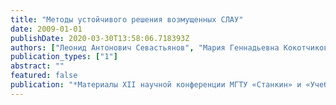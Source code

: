 ```yaml
---
title: "Методы устойчивого решения возмущенных СЛАУ"
date: 2009-01-01
publishDate: 2020-03-30T13:58:06.718393Z
authors: ["Леонид Антонович Севастьянов", "Мария Геннадьевна Кокотчикова", "Дмитрий Сергеевич Кулябов"]
publication_types: ["1"]
abstract: ""
featured: false
publication: "*Материалы XII научной конференции МГТУ «Станкин» и «Учебно-научного центра математического моделирования МГТУ «Станкин» – ИММ РАН» по математическому моделированию и информатике: Программа. Сборник докладов*"
---
```


